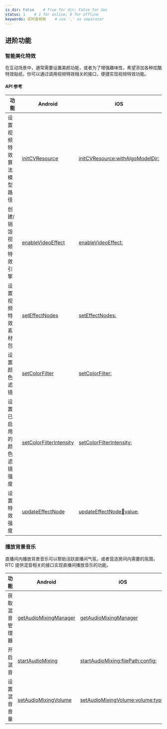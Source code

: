 ```yaml
---
is_dir: False    # True for dir; False for doc
status: 1    # 1 for online; 0 for offline
keywords: 实时音视频    # use ',' as separator
---
```


## 进阶功能

### 智能美化特效

在互动场景中，通常需要设置美颜功能，或者为了增强趣味性，希望添加各种炫酷特效贴纸，你可以通过调用视频特效相关的接口，便捷实现视频特效功能。
#### API 参考
|**功能** |**Android** |**iOS** |
|---|---|---|
|设置视频特效算法模型路径 |[initCVResource](70080#initcvresource) |[initCVResource:withAlgoModelDir:](70086.md#initcvresource-withalgomodeldir)|
|创建/销毁视频特效引擎 |[enableVideoEffect](70080#enablevideoeffect) |[enableVideoEffect:](70086.md#enablevideoeffect) |
|设置视频特效素材包 |[setEffectNodes](70080#seteffectnodes)|[setEffectNodes:](70086.md#seteffectnodes)|
|设置颜色滤镜 |[setColorFilter](70080#setcolorfilter)|[setColorFilter:](70086.md#setcolorfilter) |
|设置已启用的颜色滤镜强度 |[setColorFilterIntensity](70080#setcolorfilterintensity) |[setColorFilterIntensity:](70086.md#setcolorfilterintensity)  |
|设置特效强度 |[updateEffectNode](70080#updateeffectnode) |[updateEffectNode:key:value:](70086.md#updateeffectnode-key-value) |

### 播放背景音乐

直播间内播放背景音乐可以帮助活跃直播间气氛，或者营造房间内需要的氛围，RTC 提供混音相关的接口实现直播间播放音乐的功能。

|**功能** |**Android** |**iOS** |
|---|---|---|
|获取混音管理器 |[getAudioMixingManager](70080#getaudiomixingmanager) |[getAudioMixingManager](70086.md#getaudiomixingmanager) |
|开启混音 |[startAudioMixing](70080#startaudiomixing) |[startAudioMixing:filePath:config:](70086.md#startaudiomixing-filepath-config) |
|设置混音音量 |[setAudioMixingVolume](70080#setaudiomixingvolume) |[setAudioMixingVolume:volume:type:](70086.md#setaudiomixingvolume-volume-type) |
